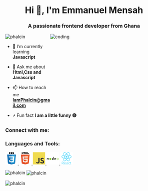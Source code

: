 <h1 align="center">Hi 👋, I'm Emmanuel Mensah</h1>
  <h3 align="center">A passionate frontend developer from Ghana</h3>

  <img src="https://media4.giphy.com/media/qgQUggAC3Pfv687qPC/giphy.gif" alt="coding" align="right" width="360px" height="230px">

  <p align="left"> <img src="https://komarev.com/ghpvc/?username=phalcin&label=Profile%20views&color=0e75b6&style=flat"
      alt="phalcin" /> </p>

  - 🌱 I’m currently learning **Javascript**

  - 💬 Ask me about **Html,Css and Javascript**

  - 📫 How to reach me **IamPhalcin@gmail.com**

  - ⚡ Fun fact **I am a little funny 😅**

  <h3 align="left">Connect with me:</h3>
  <p align="left">
  </p>

  <h3 align="left">Languages and Tools:</h3>
  <p align="left"> <a href="https://www.w3schools.com/css/" target="_blank" rel="noreferrer"> <img
        src="https://raw.githubusercontent.com/devicons/devicon/master/icons/css3/css3-original-wordmark.svg" alt="css3"
        width="40" height="40" /> </a> <a href="https://www.w3.org/html/" target="_blank" rel="noreferrer"> <img
        src="https://raw.githubusercontent.com/devicons/devicon/master/icons/html5/html5-original-wordmark.svg"
        alt="html5" width="40" height="40" /> </a> <a href="https://developer.mozilla.org/en-US/docs/Web/JavaScript"
      target="_blank" rel="noreferrer"> <img
        src="https://raw.githubusercontent.com/devicons/devicon/master/icons/javascript/javascript-original.svg"
        alt="javascript" width="40" height="40" /> </a> <a href="https://nodejs.org" target="_blank" rel="noreferrer">
      <img src="https://raw.githubusercontent.com/devicons/devicon/master/icons/nodejs/nodejs-original-wordmark.svg"
        alt="nodejs" width="40" height="40" /> </a> <a href="https://reactjs.org/" target="_blank" rel="noreferrer">
      <img src="https://raw.githubusercontent.com/devicons/devicon/master/icons/react/react-original-wordmark.svg"
        alt="react" width="40" height="40" /> </a> </p>

  <p><img align="left"
      src="https://github-readme-stats.vercel.app/api/top-langs?username=phalcin&show_icons=true&locale=en&layout=compact"
      alt="phalcin" /></p>

  <p>&nbsp;<img align="center"
      src="https://github-readme-stats.vercel.app/api?username=phalcin&show_icons=true&locale=en" alt="phalcin" /></p>

  <p><img align="center" src="https://github-readme-streak-stats.herokuapp.com/?user=phalcin&" alt="phalcin" /></p>
